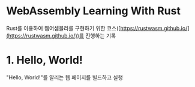 # WebAssembly Learning With Rust

Rust를 이용하여 웹어셈블리를 구현하기 위한 코스([https://rustwasm.github.io/](https://rustwasm.github.io/))를 진행하는 기록

# 1. Hello, World!

"Hello, World!"를 알리는 웹 페이지를 빌드하고 실행
